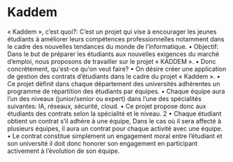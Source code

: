 # Kaddem
« Kaddem », c’est quoi?: C’est un projet qui vise à encourager les jeunes
étudiants à améliorer leurs compétences professionnelles notamment dans le
cadre des nouvelles tendances du monde de l’informatique.
• Objectif: Dans le but de préparer les étudiants aux nouvelles exigences du
marché d’emploi, nous proposons de travailler sur le projet « KADDEM ».
• Donc concrètement, qu'est-ce qu'on veut faire?
• On désire créer une application de gestion des contrats d’étudiants dans le
cadre du projet « Kaddem ».
• Ce projet définit dans chaque département des universités adhérentes un
programme de répartition des étudiants par équipes.
• Chaque équipe aura l’un des niveaux (junior/senior ou expert) dans l’une des
spécialités suivantes: IA, réseaux, sécurité, cloud.
• Ce projet propose donc aux étudiants des contrats selon la spécialité et le
niveau. 2
• Chaque étudiant obtient un contrat s’il adhère à une équipe,
Dans le cas où il sera affecté à plusieurs équipes, il aura un contrat pour chaque
activité avec une équipe.
• Le contrat constitue simplement un engagement moral entre l’étudiant et son
université il doit donc honorer son engagement en participant activement à
l’évolution de son équipe.
